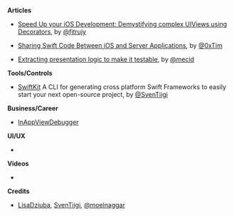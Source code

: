 
**Articles**

* [Speed Up your iOS Development: Demystifying complex UIViews using Decorators](https://medium.com/flawless-app-stories/speed-up-your-ios-development-demystifying-complex-uiviews-using-decorators-866d36279166), by [@fjtrujy](https://twitter.com/fjtrujy)

* [Sharing Swift Code Between iOS and Server Applications](https://www.raywenderlich.com/2401813-sharing-swift-code-between-ios-and-server-applications), by [@0xTim](https://twitter.com/0xtim)

* [Extracting presentation logic to make it testable](https://mecid.github.io/2019/05/01/extracting-presentation-logic-to-make-it-testable), by [@mecid](https://github.com/mecid)

**Tools/Controls**

* [SwiftKit](https://github.com/SvenTiigi/SwiftKit) A CLI for generating cross platform Swift Frameworks to easily start your next open-source project, by [@SvenTiigi](https://twitter.com/SvenTiigi)

**Business/Career**

* [InAppViewDebugger](https://github.com/indragiek/InAppViewDebugger)

**UI/UX**

* 

**Videos**

*

**Credits**

*  [LisaDziuba](https://github.com/lisadziuba), [SvenTiigi](https://github.com/SvenTiigi), [@moelnaggar](https://github.com/MoElnaggar14)
